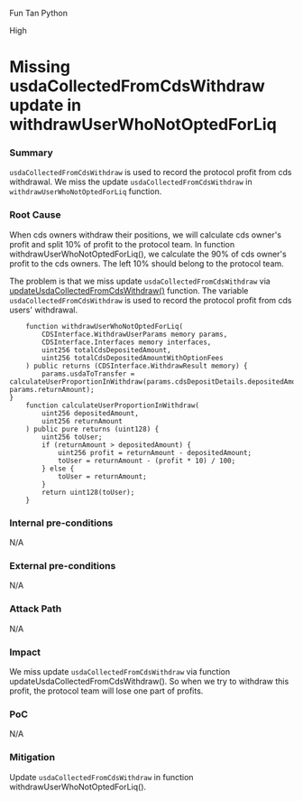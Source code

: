 Fun Tan Python

High

# Missing usdaCollectedFromCdsWithdraw update in withdrawUserWhoNotOptedForLiq

### Summary

`usdaCollectedFromCdsWithdraw` is used to record the protocol profit from cds withdrawal. We miss the update `usdaCollectedFromCdsWithdraw` in `withdrawUserWhoNotOptedForLiq` function.

### Root Cause

When cds owners withdraw their positions, we will calculate cds owner's profit and split 10% of profit to the protocol team. 
In function withdrawUserWhoNotOptedForLiq(), we calculate the 90% of cds owner's profit to the cds owners. The left 10% should belong to the protocol team.

The problem is that we miss update `usdaCollectedFromCdsWithdraw` via [updateUsdaCollectedFromCdsWithdraw()](https://github.com/sherlock-audit/2024-11-autonomint/blob/main/Blockchain/Blockchian/contracts/Core_logic/Treasury.sol#L493) function. The variable `usdaCollectedFromCdsWithdraw` is used to record the protocol profit from cds users' withdrawal.

```solidity
    function withdrawUserWhoNotOptedForLiq(
        CDSInterface.WithdrawUserParams memory params,
        CDSInterface.Interfaces memory interfaces,
        uint256 totalCdsDepositedAmount,
        uint256 totalCdsDepositedAmountWithOptionFees
    ) public returns (CDSInterface.WithdrawResult memory) {
        params.usdaToTransfer = calculateUserProportionInWithdraw(params.cdsDepositDetails.depositedAmount, params.returnAmount);
}
    function calculateUserProportionInWithdraw(
        uint256 depositedAmount,
        uint256 returnAmount
    ) public pure returns (uint128) {
        uint256 toUser;
        if (returnAmount > depositedAmount) {
            uint256 profit = returnAmount - depositedAmount;
            toUser = returnAmount - (profit * 10) / 100;
        } else {
            toUser = returnAmount;
        }
        return uint128(toUser);
    }
```

### Internal pre-conditions

N/A

### External pre-conditions

N/A

### Attack Path

N/A

### Impact

We miss update `usdaCollectedFromCdsWithdraw` via function updateUsdaCollectedFromCdsWithdraw(). So when we try to withdraw this profit, the protocol team will lose one part of profits.

### PoC

N/A

### Mitigation

Update `usdaCollectedFromCdsWithdraw` in function withdrawUserWhoNotOptedForLiq().